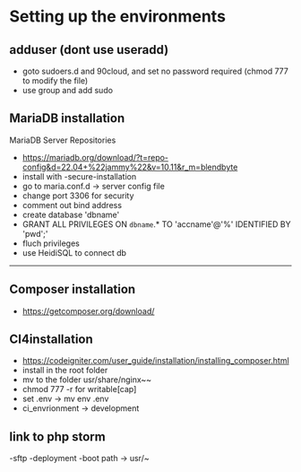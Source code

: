 # Setting up the environments

## adduser (dont use useradd)
- goto sudoers.d and 90cloud, and set no password required (chmod 777 to modify the file)
- use group and add sudo

## MariaDB installation

MariaDB Server Repositories
- https://mariadb.org/download/?t=repo-config&d=22.04+%22jammy%22&v=10.11&r_m=blendbyte
- install with -secure-installation
- go to maria.conf.d -> server config file
- change port 3306 for security
- comment out bind address
- create database 'dbname'
- GRANT ALL PRIVILEGES ON `dbname`.* TO 'accname'@'%' IDENTIFIED BY 'pwd';'
- fluch privileges
- use HeidiSQL to connect db

-----

## Composer installation
- https://getcomposer.org/download/

## CI4installation
- https://codeigniter.com/user_guide/installation/installing_composer.html
- install in the root folder
- mv to the folder usr/share/nginx~~
- chmod 777 -r for writable[cap]
- set .env -> mv env .env
- ci_envrionment -> development


## link to php storm
-sftp
-deployment
-boot path -> usr/~


